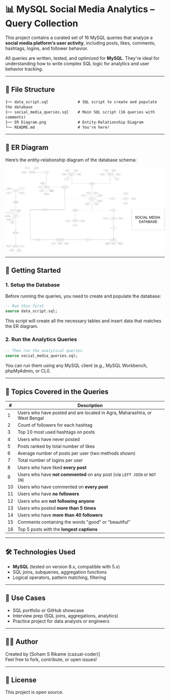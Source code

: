 # 📊 MySQL Social Media Analytics – Query Collection

This project contains a curated set of 16 MySQL queries that analyze a **social media platform's user activity**, including posts, likes, comments, hashtags, logins, and follower behavior.

All queries are written, tested, and optimized for **MySQL**. They're ideal for understanding how to write complex SQL logic for analytics and user behavior tracking.

---

## 📁 File Structure

```
├── data_script.sql             # SQL script to create and populate the database
├── social_media_queries.sql    # Main SQL script (16 queries with comments)
├── ER Diagram.png              # Entity-Relationship Diagram
└── README.md                   # You're here!
```

---

## 🧩 ER Diagram

Here’s the entity-relationship diagram of the database schema:

![ER Diagram](ER%20Diagram.png)

---

## 🚀 Getting Started

### 1. Setup the Database

Before running the queries, you need to create and populate the database:

```sql
-- Run this first
source data_script.sql;
```

This script will create all the necessary tables and insert data that matches the ER diagram.

### 2. Run the Analytics Queries

```sql
-- Then run the analytical queries
source social_media_queries.sql;
```

You can run them using any MySQL client (e.g., MySQL Workbench, phpMyAdmin, or CLI).

---

## 📌 Topics Covered in the Queries

| #  | Description |
|----|-------------|
| 1  | Users who have posted and are located in Agra, Maharashtra, or West Bengal |
| 2  | Count of followers for each hashtag |
| 3  | Top 10 most used hashtags on posts |
| 4  | Users who have never posted |
| 5  | Posts ranked by total number of likes |
| 6  | Average number of posts per user (two methods shown) |
| 7  | Total number of logins per user |
| 8  | Users who have liked **every post** |
| 9  | Users who have **not commented** on any post (via `LEFT JOIN` or `NOT IN`) |
| 10 | Users who have commented on **every post** |
| 11 | Users who have **no followers** |
| 12 | Users who are **not following anyone** |
| 13 | Users who posted **more than 5 times** |
| 14 | Users who have **more than 40 followers** |
| 15 | Comments containing the words "good" or "beautiful" |
| 16 | Top 5 posts with the **longest captions** |

---

## 🛠️ Technologies Used

- **MySQL** (tested on version 8.x, compatible with 5.x)
- SQL joins, subqueries, aggregation functions
- Logical operators, pattern matching, filtering

---

## 🎯 Use Cases

- SQL portfolio or GitHub showcase
- Interview prep (SQL joins, aggregations, analytics)
- Practice project for data analysts or engineers

---

## 🙋‍♀️ Author

Created by [Soham S Rikame (cazual-coder)]  
Feel free to fork, contribute, or open issues!

---

## 📄 License

This project is open source.
